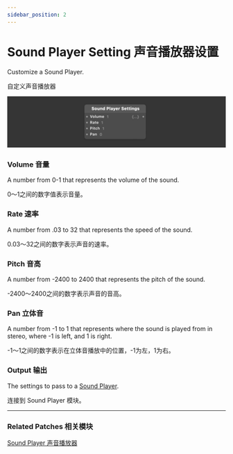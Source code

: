 ```yaml
---
sidebar_position: 2
---
```


# Sound Player Setting 声音播放器设置

Customize a Sound Player.

自定义声音播放器

![Image](./../../../static/img/docs/Device/sound-player-settings.png)

### Volume 音量

A number from 0-1 that represents the volume of the sound.

0～1之间的数字值表示音量。

### Rate 速率

A number from .03 to 32 that represents the speed of the sound.

0.03～32之间的数字表示声音的速率。

### Pitch 音高

A number from -2400 to 2400 that represents the pitch of the sound.

-2400～2400之间的数字表示声音的音高。

### Pan 立体音

A number from -1 to 1 that represents where the sound is played from in stereo, where -1 is left, and 1 is right.

-1～1之间的数字表示在立体音播放中的位置，-1为左，1为右。

### Output 输出

The settings to pass to a [Sound Player](./Sound%20Player.md).

连接到 Sound Player 模块。

------

### Related Patches 相关模块

[Sound Player 声音播放器](./Sound%20Player.md)
